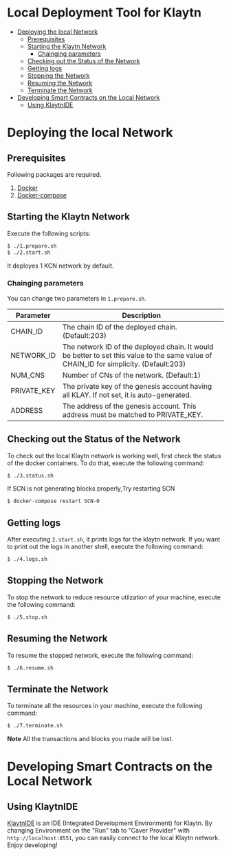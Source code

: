 # Local Deployment Tool for Klaytn

<!-- vim-markdown-toc GFM -->

* [Deploying the local Network](#deploying-the-local-network)
	* [Prerequisites](#prerequisites)
	* [Starting the Klaytn Network](#starting-the-klaytn-network)
		* [Chainging parameters](#chainging-parameters)
	* [Checking out the Status of the Network](#checking-out-the-status-of-the-network)
	* [Getting logs](#getting-logs)
	* [Stopping the Network](#stopping-the-network)
	* [Resuming the Network](#resuming-the-network)
	* [Terminate the Network](#terminate-the-network)
* [Developing Smart Contracts on the Local Network](#developing-smart-contracts-on-the-local-network)
	* [Using KlaytnIDE](#using-klaytnide)

<!-- vim-markdown-toc -->

# Deploying the local Network

## Prerequisites
Following packages are required.

1. [Docker](https://docs.docker.com/get-docker/)
1. [Docker-compose](https://docs.docker.com/compose/install/)

## Starting the Klaytn Network
Execute the following scripts:

```bash
$ ./1.prepare.sh
$ ./2.start.sh
```

It deployes 1 KCN network by default. 


### Chainging parameters
You can change two parameters in `1.prepare.sh`.

| Parameter | Description |
|---|---|
|CHAIN_ID| The chain ID of the deployed chain. (Default:203) |
|NETWORK_ID| The network ID of the deployed chain. It would be better to set this value to the same value of CHAIN_ID for simplicity. (Default:203) |
|NUM_CNS| Number of CNs of the network. (Default:1) |
| PRIVATE_KEY | The private key of the genesis account having all KLAY. If not set, it is auto-generated. |
| ADDRESS | The address of the genesis account. This address must be matched to PRIVATE_KEY. |

## Checking out the Status of the Network
To check out the local Klaytn network is working well, first check the status of the docker containers. To do that, execute the following command:

```bash
$ ./3.status.sh
```

If SCN is not generating blocks properly,Try restarting SCN

```bash
$ docker-compose restart SCN-0
```

## Getting logs
After executing `2.start.sh`, it prints logs for the klaytn network.
If you want to print out the logs in another shell, execute the following command:

```bash
$ ./4.logs.sh
```

## Stopping the Network
To stop the network to reduce resource utilzation of your machine, execute the following command:

```bash
$ ./5.stop.sh
```

## Resuming the Network
To resume the stopped network, execute the following command:

```bash
$ ./6.resume.sh
```

## Terminate the Network
To terminate all the resources in your machine, execute the following command:

```bash
$ ./7.terminate.sh
```

**Note** All the transactions and blocks you made will be lost.

# Developing Smart Contracts on the Local Network

## Using KlaytnIDE

[KlaytnIDE](https://ide.klaytn.com) is an IDE (Integrated Development Environment) for Klaytn.
By changing Environment on the "Run" tab to "Caver Provider" with `http://localhost:8551`,
you can easily connect to the local Klaytn network. Enjoy developing!

